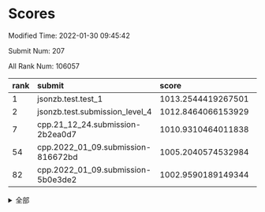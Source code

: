 # Scores

Modified Time: 2022-01-30 09:45:42

Submit Num: 207

All Rank Num: 106057

| rank |               submit               |       score        |       sigma        | pk_num |
| :--- | :--------------------------------- | :----------------- | :----------------- | :----- |
| 1    | jsonzb.test.test_1                 | 1013.2544419267501 | 0.781842250673541  | 2049   |
| 2    | jsonzb.test.submission_level_4     | 1012.8464066153929 | 0.8145467058035913 | 2054   |
| 7    | cpp.21_12_24.submission-2b2ea0d7   | 1010.9310464011838 | 0.7988811593965038 | 2047   |
| 54   | cpp.2022_01_09.submission-816672bd | 1005.2040574532984 | 0.7098171890101341 | 2054   |
| 82   | cpp.2022_01_09.submission-5b0e3de2 | 1002.9590189149344 | 0.7090859056479156 | 2050   |


<details>
<summary>全部</summary>

| rank |                 submit                 |       score        |       sigma        | pk_num |
| :--- | :------------------------------------- | :----------------- | :----------------- | :----- |
| 1    | jsonzb.test.test_1                     | 1013.2544419267501 | 0.781842250673541  | 2049   |
| 2    | jsonzb.test.submission_level_4         | 1012.8464066153929 | 0.8145467058035913 | 2054   |
| 3    | gobigger.level_3.submission_level_3_0  | 1011.6262225808683 | 0.7744628866476678 | 2054   |
| 4    | gobigger.level_3.submission_level_3_22 | 1011.5096304470493 | 0.7838046695214678 | 2053   |
| 5    | gobigger.level_3.submission_level_3_24 | 1011.321634610795  | 0.7467497539447308 | 2052   |
| 6    | gobigger.level_3.submission_level_3_35 | 1011.1209646164007 | 0.7975408483212407 | 2051   |
| 7    | cpp.21_12_24.submission-2b2ea0d7       | 1010.9310464011838 | 0.7988811593965038 | 2047   |
| 8    | gobigger.level_3.submission_level_3_34 | 1010.9205931158154 | 0.7720770079264931 | 2054   |
| 9    | gobigger.level_3.submission_level_3_6  | 1010.8114988357972 | 0.7914136693536332 | 2051   |
| 10   | gobigger.level_3.submission_level_3_30 | 1010.7823794539144 | 0.7739031895410621 | 2047   |
| 11   | gobigger.level_3.submission_level_3_3  | 1010.7170350573815 | 0.7592455710840176 | 2051   |
| 12   | gobigger.level_3.submission_level_3_45 | 1010.7055958455728 | 0.7648148131027773 | 2049   |
| 13   | gobigger.level_3.submission_level_3_31 | 1010.6981079509435 | 0.7705639504529098 | 2046   |
| 14   | gobigger.level_3.submission_level_3_43 | 1010.5952522832523 | 0.7628604070409141 | 2044   |
| 15   | gobigger.level_3.submission_level_3_42 | 1010.5809312481639 | 0.7779455730484135 | 2048   |
| 16   | gobigger.level_3.submission_level_3_26 | 1010.4724424125951 | 0.7639184063432168 | 2053   |
| 17   | gobigger.level_3.submission_level_3_1  | 1010.4600778979428 | 0.7878641209941345 | 2050   |
| 18   | gobigger.level_3.submission_level_3_20 | 1010.4357723722611 | 0.7807213491746479 | 2052   |
| 19   | gobigger.level_3.submission_level_3_7  | 1010.4265588400715 | 0.7794524359979633 | 2044   |
| 20   | gobigger.level_3.submission_level_3_16 | 1010.4237680638707 | 0.7638950793395165 | 2046   |
| 21   | gobigger.level_3.submission_level_3_48 | 1010.3950203320217 | 0.764906431463436  | 2050   |
| 22   | gobigger.level_3.submission_level_3_33 | 1010.3693235599541 | 0.7716119807659865 | 2050   |
| 23   | gobigger.level_3.submission_level_3_32 | 1010.3355723533438 | 0.7711015532461268 | 2052   |
| 24   | gobigger.level_3.submission_level_3_21 | 1010.2674397281401 | 0.7536774983019069 | 2055   |
| 25   | gobigger.level_3.submission_level_3_46 | 1010.2469930091631 | 0.7771155495946    | 2048   |
| 26   | gobigger.level_3.submission_level_3_25 | 1010.2039795956816 | 0.7723565933112005 | 2053   |
| 27   | gobigger.level_3.submission_level_3_17 | 1010.1352119611422 | 0.7456430185770591 | 2051   |
| 28   | gobigger.level_3.submission_level_3_19 | 1010.0157377057345 | 0.7649801399206895 | 2048   |
| 29   | gobigger.level_3.submission_level_3_4  | 1009.9942769857381 | 0.7506217309690439 | 2050   |
| 30   | gobigger.level_3.submission_level_3_47 | 1009.9484560775302 | 0.7693080755263996 | 2050   |
| 31   | gobigger.level_3.submission_level_3_12 | 1009.8333796485225 | 0.7443132432416661 | 2053   |
| 32   | gobigger.level_3.submission_level_3_27 | 1009.8005795952361 | 0.7489369557416149 | 2050   |
| 33   | gobigger.level_3.submission_level_3_28 | 1009.783441113986  | 0.7694486816300441 | 2053   |
| 34   | gobigger.level_3.submission_level_3_37 | 1009.7800705114417 | 0.770867896200452  | 2045   |
| 35   | gobigger.level_3.submission_level_3_10 | 1009.7694985859582 | 0.7850763119405005 | 2045   |
| 36   | gobigger.level_3.submission_level_3_18 | 1009.7179389562909 | 0.7381481682256262 | 2045   |
| 37   | gobigger.level_3.submission_level_3_41 | 1009.6672020172977 | 0.7812702056058999 | 2046   |
| 38   | gobigger.level_3.submission_level_3_11 | 1009.6553827437051 | 0.7540396646756381 | 2048   |
| 39   | gobigger.level_3.submission_level_3_49 | 1009.6372566471332 | 0.7952291429964801 | 2050   |
| 40   | gobigger.level_3.submission_level_3_39 | 1009.5323921624058 | 0.7525833306792727 | 2047   |
| 41   | gobigger.level_3.submission_level_3_29 | 1009.4855333413425 | 0.7560064780761894 | 2050   |
| 42   | gobigger.level_3.submission_level_3_14 | 1009.3603155476958 | 0.7833621521257069 | 2055   |
| 43   | gobigger.level_3.submission_level_3_9  | 1009.3447051360214 | 0.7398643285026535 | 2049   |
| 44   | gobigger.level_3.submission_level_3_36 | 1009.3433969365472 | 0.7467394040454539 | 2046   |
| 45   | gobigger.level_3.submission_level_3_13 | 1009.3289556861077 | 0.7704475833561754 | 2048   |
| 46   | gobigger.level_3.submission_level_3_44 | 1009.2767082213293 | 0.7542730153472056 | 2051   |
| 47   | gobigger.level_3.submission_level_3_15 | 1009.1092412042681 | 0.7322060047193449 | 2048   |
| 48   | gobigger.level_3.submission_level_3_5  | 1009.0601613282477 | 0.7320827518347566 | 2044   |
| 49   | gobigger.level_3.submission_level_3_23 | 1008.8046924968661 | 0.7478824360047607 | 2051   |
| 50   | gobigger.level_3.submission_level_3_38 | 1008.5723510827877 | 0.7393452335082863 | 2055   |
| 51   | gobigger.level_3.submission_level_3_2  | 1008.4007297626889 | 0.7603160673754247 | 2046   |
| 52   | gobigger.level_3.submission_level_3_8  | 1007.8342430928009 | 0.7544987555718109 | 2047   |
| 53   | gobigger.level_3.submission_level_3_40 | 1007.5102478545801 | 0.7408761547812168 | 2047   |
| 54   | cpp.2022_01_09.submission-816672bd     | 1005.2040574532984 | 0.7098171890101341 | 2054   |
| 55   | gobigger.level_1.submission_level_1_44 | 1004.9019571155002 | 0.7211258212491284 | 2048   |
| 56   | gobigger.level_1.submission_level_1_19 | 1004.6742880684292 | 0.7155207082684901 | 2050   |
| 57   | gobigger.level_1.submission_level_1_21 | 1004.4449598038129 | 0.7188199354991627 | 2054   |
| 58   | gobigger.level_1.submission_level_1_15 | 1004.3697157264609 | 0.7185864948510212 | 2049   |
| 59   | gobigger.level_1.submission_level_1_38 | 1004.3149686781339 | 0.7133312121480025 | 2046   |
| 60   | gobigger.level_1.submission_level_1_49 | 1004.3062757817769 | 0.7342848714829904 | 2046   |
| 61   | gobigger.level_1.submission_level_1_47 | 1004.2914858323512 | 0.7210719486924877 | 2051   |
| 62   | gobigger.level_1.submission_level_1_34 | 1004.2407284696371 | 0.7172609253159483 | 2048   |
| 63   | gobigger.level_1.submission_level_1_20 | 1004.14006526392   | 0.7142502279916979 | 2048   |
| 64   | gobigger.level_1.submission_level_1_14 | 1004.1356076933462 | 0.7156661104140855 | 2049   |
| 65   | gobigger.level_1.submission_level_1_9  | 1003.915537859324  | 0.7169901839325541 | 2045   |
| 66   | gobigger.level_1.submission_level_1_45 | 1003.7937446761856 | 0.712590626451029  | 2053   |
| 67   | gobigger.level_1.submission_level_1_48 | 1003.7933695893726 | 0.7166834450973657 | 2047   |
| 68   | gobigger.level_1.submission_level_1_29 | 1003.6923383656346 | 0.7073224764107809 | 2053   |
| 69   | gobigger.level_1.submission_level_1_27 | 1003.6633574577835 | 0.7249729605057634 | 2051   |
| 70   | gobigger.level_1.submission_level_1_46 | 1003.60754104579   | 0.7137461011821541 | 2050   |
| 71   | gobigger.level_1.submission_level_1_42 | 1003.5744969246007 | 0.7174537643906885 | 2047   |
| 72   | gobigger.level_1.submission_level_1_8  | 1003.5111104711391 | 0.7139776408801507 | 2053   |
| 73   | gobigger.level_1.submission_level_1_1  | 1003.4582339038599 | 0.7175204704139604 | 2046   |
| 74   | gobigger.level_1.submission_level_1_17 | 1003.4315150156342 | 0.7154433555841504 | 2049   |
| 75   | gobigger.level_1.submission_level_1_33 | 1003.3382082182351 | 0.7133331979135613 | 2048   |
| 76   | gobigger.level_1.submission_level_1_22 | 1003.3288535307852 | 0.7394272299984999 | 2049   |
| 77   | gobigger.level_1.submission_level_1_40 | 1003.2275891299997 | 0.7240470523922882 | 2045   |
| 78   | gobigger.level_1.submission_level_1_24 | 1003.2075411429694 | 0.7111923194576382 | 2052   |
| 79   | gobigger.level_1.submission_level_1_23 | 1003.0828241212215 | 0.722037037706658  | 2052   |
| 80   | gobigger.level_1.submission_level_1_31 | 1003.0800072071847 | 0.7072251967738883 | 2045   |
| 81   | gobigger.level_1.submission_level_1_4  | 1003.0005688100664 | 0.7098907090392348 | 2053   |
| 82   | cpp.2022_01_09.submission-5b0e3de2     | 1002.9590189149344 | 0.7090859056479156 | 2050   |
| 83   | gobigger.level_1.submission_level_1_28 | 1002.9389215742816 | 0.7068959382528827 | 2048   |
| 84   | gobigger.level_1.submission_level_1_26 | 1002.8605474561829 | 0.7272308858013484 | 2046   |
| 85   | gobigger.level_1.submission_level_1_30 | 1002.8558090636459 | 0.7192761252262639 | 2052   |
| 86   | gobigger.level_1.submission_level_1_13 | 1002.8452713898909 | 0.7173012646590526 | 2047   |
| 87   | gobigger.level_1.submission_level_1_16 | 1002.8255902261617 | 0.7126959969879764 | 2053   |
| 88   | gobigger.level_1.submission_level_1_37 | 1002.7980388353261 | 0.7124293361388198 | 2049   |
| 89   | gobigger.level_1.submission_level_1_5  | 1002.721416826758  | 0.7107003522765606 | 2053   |
| 90   | gobigger.level_1.submission_level_1_18 | 1002.6967284978915 | 0.706198870800337  | 2052   |
| 91   | gobigger.level_1.submission_level_1_3  | 1002.6706973593756 | 0.7096573219668353 | 2047   |
| 92   | gobigger.level_1.submission_level_1_36 | 1002.6560644484408 | 0.7088668828952122 | 2049   |
| 93   | gobigger.level_1.submission_level_1_7  | 1002.5987044932983 | 0.7278042028635281 | 2051   |
| 94   | gobigger.level_1.submission_level_1_39 | 1002.5355478040154 | 0.7171959012054463 | 2047   |
| 95   | gobigger.level_1.submission_level_1_41 | 1002.4754482840938 | 0.7089764224239745 | 2052   |
| 96   | gobigger.level_1.submission_level_1_2  | 1002.3985963041627 | 0.7142608843623375 | 2046   |
| 97   | gobigger.level_1.submission_level_1_12 | 1002.2554948640137 | 0.7124854348468225 | 2050   |
| 98   | gobigger.level_1.submission_level_1_32 | 1002.2435272105846 | 0.7225174164997129 | 2046   |
| 99   | gobigger.level_1.submission_level_1_0  | 1002.2066443511866 | 0.7037582206529549 | 2047   |
| 100  | gobigger.level_1.submission_level_1_6  | 1002.0280241871758 | 0.7093643300055952 | 2047   |
| 101  | gobigger.level_1.submission_level_1_11 | 1001.9434166633946 | 0.7099266962111902 | 2049   |
| 102  | gobigger.level_1.submission_level_1_35 | 1001.9161915334629 | 0.7143987037520407 | 2053   |
| 103  | gobigger.level_1.submission_level_1_25 | 1001.8182535007795 | 0.71403669289136   | 2050   |
| 104  | gobigger.level_1.submission_level_1_10 | 1001.6188738941761 | 0.706349317337588  | 2042   |
| 105  | gobigger.level_1.submission_level_1_43 | 1001.3932933446079 | 0.7131728951575502 | 2047   |
| 106  | gobigger.random.submission_random_15   | 997.4716999505932  | 0.7065903067293372 | 2043   |
| 107  | gobigger.random.submission_random_37   | 997.0655544443774  | 0.7005986241502207 | 2045   |
| 108  | gobigger.random.submission_random_3    | 996.9574769991648  | 0.7134864283983581 | 2049   |
| 109  | gobigger.random.submission_random_24   | 996.917505869524   | 0.7085359886621654 | 2048   |
| 110  | gobigger.random.submission_random_10   | 996.9048409888502  | 0.7076436389575115 | 2050   |
| 111  | gobigger.random.submission_random_4    | 996.6103895081405  | 0.7155937862266664 | 2049   |
| 112  | gobigger.random.submission_random_18   | 996.5820467869453  | 0.7053281930382242 | 2050   |
| 113  | gobigger.random.submission_random_19   | 996.5334145205211  | 0.7029848012716238 | 2054   |
| 114  | gobigger.random.submission_random_29   | 996.5155835146835  | 0.7069198811602603 | 2052   |
| 115  | gobigger.random.submission_random_30   | 996.4380973131667  | 0.7133858429949378 | 2043   |
| 116  | gobigger.random.submission_random_8    | 996.4297470558531  | 0.7091959826930205 | 2051   |
| 117  | gobigger.random.submission_random_13   | 996.2577960934557  | 0.7040703881101351 | 2052   |
| 118  | gobigger.random.submission_random_2    | 996.1637371694122  | 0.7072248166230797 | 2049   |
| 119  | gobigger.random.submission_random_11   | 996.1583183561813  | 0.7036775864713182 | 2048   |
| 120  | gobigger.random.submission_random_7    | 996.1536406443779  | 0.7189875204578514 | 2052   |
| 121  | gobigger.random.submission_random_5    | 996.1530871077587  | 0.7034502148202973 | 2050   |
| 122  | gobigger.random.submission_random_6    | 996.1518039967405  | 0.7114311328800785 | 2049   |
| 123  | gobigger.random.submission_random_35   | 996.1187146331218  | 0.7053673039018874 | 2054   |
| 124  | gobigger.random.submission_random_0    | 996.1166274975428  | 0.7141441373491075 | 2042   |
| 125  | gobigger.random.submission_random_9    | 996.1126583095383  | 0.711658340611451  | 2045   |
| 126  | gobigger.random.submission_random_48   | 996.1085633666896  | 0.7068532271928258 | 2048   |
| 127  | gobigger.random.submission_random_38   | 996.0938582114097  | 0.7133476186632783 | 2062   |
| 128  | gobigger.random.submission_random_43   | 996.0417554435627  | 0.7061701069305805 | 2050   |
| 129  | gobigger.random.submission_random_34   | 996.0318574007409  | 0.7129632033119264 | 2048   |
| 130  | gobigger.random.submission_random_17   | 996.0096506860948  | 0.7219730265720878 | 2050   |
| 131  | gobigger.random.submission_random_14   | 995.9594396415555  | 0.7259956372142482 | 2050   |
| 132  | gobigger.random.submission_random_21   | 995.9353817328996  | 0.7215643827439657 | 2052   |
| 133  | gobigger.random.submission_random_39   | 995.9111179586389  | 0.6994310413849562 | 2046   |
| 134  | gobigger.random.submission_random_40   | 995.8674831001669  | 0.7042773372421084 | 2049   |
| 135  | gobigger.random.submission_random_25   | 995.8182799974858  | 0.7060345745333056 | 2052   |
| 136  | gobigger.random.submission_random_23   | 995.7919909651303  | 0.7132928675304353 | 2052   |
| 137  | gobigger.random.submission_random_33   | 995.7886150486346  | 0.7123816435009077 | 2056   |
| 138  | gobigger.random.submission_random_44   | 995.7813516523327  | 0.7301101334941605 | 2053   |
| 139  | gobigger.random.submission_random_45   | 995.672667300109   | 0.7153830574138146 | 2053   |
| 140  | gobigger.random.submission_random_22   | 995.6442227717188  | 0.7154456747072919 | 2049   |
| 141  | gobigger.random.submission_random_47   | 995.6262602515861  | 0.7192972006283591 | 2050   |
| 142  | gobigger.random.submission_random_12   | 995.6200137381761  | 0.7165493318702726 | 2051   |
| 143  | gobigger.random.submission_random_46   | 995.5496602825532  | 0.7154036800531353 | 2047   |
| 144  | gobigger.random.submission_random_27   | 995.5061197901048  | 0.7063134745414984 | 2048   |
| 145  | gobigger.random.submission_random_31   | 995.4966364517084  | 0.7079357290492833 | 2049   |
| 146  | gobigger.random.submission_random_28   | 995.4886139126606  | 0.7070489742378114 | 2052   |
| 147  | gobigger.random.submission_random_16   | 995.462925786886   | 0.7204759477860573 | 2046   |
| 148  | gobigger.random.submission_random_32   | 995.3733784692112  | 0.7157379201998576 | 2049   |
| 149  | gobigger.random.submission_random_26   | 995.3700039596929  | 0.7021506594767466 | 2050   |
| 150  | gobigger.random.submission_random_49   | 995.3003521127096  | 0.7153418570434531 | 2045   |
| 151  | gobigger.random.submission_random_1    | 995.2255570688776  | 0.7164927292448919 | 2052   |
| 152  | gobigger.random.submission_random_20   | 995.1611292120515  | 0.7140615319863143 | 2045   |
| 153  | gobigger.level_2.submission_level_2_15 | 995.1408194376144  | 0.7163050375680918 | 2049   |
| 154  | gobigger.random.submission_random_42   | 995.0825888399182  | 0.723859197678815  | 2046   |
| 155  | gobigger.random.submission_random_36   | 994.7377654583273  | 0.7180720573460108 | 2045   |
| 156  | gobigger.random.submission_random_41   | 994.5082174983083  | 0.7137928711555795 | 2051   |
| 157  | gobigger.level_2.submission_level_2_19 | 993.8115472948936  | 0.7322206700445505 | 2053   |
| 158  | gobigger.level_2.submission_level_2_41 | 993.697365417349   | 0.734790403009837  | 2051   |
| 159  | gobigger.level_2.submission_level_2_17 | 993.5927934159596  | 0.7321558812076338 | 2046   |
| 160  | gobigger.level_2.submission_level_2_36 | 993.5204424908944  | 0.7390026377508947 | 2050   |
| 161  | gobigger.level_2.submission_level_2_0  | 993.433576986178   | 0.7365794925358411 | 2051   |
| 162  | gobigger.level_2.submission_level_2_2  | 993.1679143939098  | 0.7350563917770574 | 2050   |
| 163  | gobigger.level_2.submission_level_2_21 | 993.0284838645184  | 0.7396128096067572 | 2043   |
| 164  | gobigger.level_2.submission_level_2_40 | 993.0005619030269  | 0.7321682511137172 | 2059   |
| 165  | gobigger.level_2.submission_level_2_37 | 992.6851020728799  | 0.7323317538718733 | 2051   |
| 166  | gobigger.level_2.submission_level_2_49 | 992.6265853950703  | 0.7386429787942406 | 2045   |
| 167  | gobigger.level_2.submission_level_2_42 | 992.5706213338381  | 0.7420612451570784 | 2054   |
| 168  | gobigger.level_2.submission_level_2_7  | 992.5486883080218  | 0.7439647763077047 | 2045   |
| 169  | gobigger.level_2.submission_level_2_34 | 992.5374138019123  | 0.7349569690584312 | 2054   |
| 170  | gobigger.level_2.submission_level_2_30 | 992.529066118654   | 0.7328479332306801 | 2048   |
| 171  | gobigger.level_2.submission_level_2_45 | 992.4444626365414  | 0.7376726247260967 | 2049   |
| 172  | gobigger.level_2.submission_level_2_8  | 992.3476935299979  | 0.7465312358629479 | 2051   |
| 173  | gobigger.level_2.submission_level_2_26 | 992.2464658222751  | 0.7386325886075842 | 2049   |
| 174  | gobigger.level_2.submission_level_2_44 | 992.2430807628906  | 0.7239050779260583 | 2048   |
| 175  | gobigger.level_2.submission_level_2_10 | 992.2295914437686  | 0.7424115778877065 | 2052   |
| 176  | gobigger.level_2.submission_level_2_4  | 992.2008098564584  | 0.7468515716383464 | 2053   |
| 177  | gobigger.level_2.submission_level_2_18 | 992.1306050119848  | 0.7316169810175526 | 2052   |
| 178  | gobigger.level_2.submission_level_2_12 | 992.1270341175017  | 0.7564040099759571 | 2046   |
| 179  | gobigger.level_2.submission_level_2_47 | 992.0377334643742  | 0.7361013809703043 | 2052   |
| 180  | gobigger.level_2.submission_level_2_38 | 992.0335337601261  | 0.7550471091526204 | 2052   |
| 181  | gobigger.level_2.submission_level_2_5  | 991.9844870104833  | 0.7394000841895535 | 2045   |
| 182  | gobigger.level_2.submission_level_2_35 | 991.9811381828597  | 0.7345976197595789 | 2050   |
| 183  | gobigger.level_2.submission_level_2_33 | 991.9552969093482  | 0.7302634998625797 | 2052   |
| 184  | gobigger.level_2.submission_level_2_39 | 991.8673036166682  | 0.7529250554760308 | 2051   |
| 185  | gobigger.level_2.submission_level_2_9  | 991.8272278636138  | 0.7321079572306662 | 2047   |
| 186  | gobigger.level_2.submission_level_2_20 | 991.8052290059129  | 0.748477681392816  | 2051   |
| 187  | gobigger.level_2.submission_level_2_29 | 991.7655227944168  | 0.7418142132546003 | 2051   |
| 188  | gobigger.level_2.submission_level_2_25 | 991.6361022296087  | 0.7440567944775087 | 2056   |
| 189  | gobigger.level_2.submission_level_2_48 | 991.5673365125451  | 0.7588038766145344 | 2051   |
| 190  | gobigger.level_2.submission_level_2_46 | 991.4983802898233  | 0.7478998706933081 | 2046   |
| 191  | gobigger.level_2.submission_level_2_3  | 991.425557617201   | 0.7688957385039511 | 2048   |
| 192  | gobigger.level_2.submission_level_2_32 | 991.4079391487463  | 0.7481038879278313 | 2049   |
| 193  | gobigger.level_2.submission_level_2_11 | 991.3990084867559  | 0.7528983049716929 | 2050   |
| 194  | gobigger.level_2.submission_level_2_27 | 991.3526555249188  | 0.7443512058853294 | 2048   |
| 195  | gobigger.level_2.submission_level_2_28 | 991.3353476518942  | 0.7712850398531073 | 2049   |
| 196  | gobigger.level_2.submission_level_2_24 | 991.3317649776662  | 0.7390906407017812 | 2047   |
| 197  | gobigger.level_2.submission_level_2_13 | 991.3161659441216  | 0.742292971722096  | 2052   |
| 198  | gobigger.level_2.submission_level_2_1  | 991.3008092778068  | 0.7513047601294864 | 2050   |
| 199  | gobigger.level_2.submission_level_2_43 | 991.2494983491929  | 0.770223572787664  | 2051   |
| 200  | gobigger.level_2.submission_level_2_14 | 991.1268087004021  | 0.7481035892061715 | 2051   |
| 201  | gobigger.level_2.submission_level_2_6  | 990.7374870912763  | 0.7676334277029979 | 2048   |
| 202  | gobigger.level_2.submission_level_2_23 | 990.7146423818735  | 0.7505887054706617 | 2050   |
| 203  | gobigger.level_2.submission_level_2_16 | 990.6932212785806  | 0.7655310157503312 | 2044   |
| 204  | gobigger.level_2.submission_level_2_31 | 989.5960996760754  | 0.7813518164063947 | 2053   |
| 205  | gobigger.level_2.submission_level_2_22 | 989.4206543280088  | 0.7591797824723391 | 2048   |
| 206  | gobigger.none.submission_none_0        | 978.8642819780761  | 1.3507701540863986 | 2049   |
| 207  | gobigger.none.submission_none_1        | 975.764922865413   | 1.4199045280444076 | 2045   |

</details>